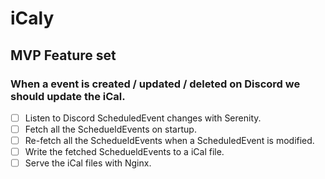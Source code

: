 # iCaly

## MVP Feature set

### When a event is created / updated / deleted on Discord we should update the iCal.
- [ ] Listen to Discord ScheduledEvent changes with Serenity.
- [ ] Fetch all the SchedueldEvents on startup.
- [ ] Re-fetch all the SchedueldEvents when a ScheduledEvent is modified.
- [ ] Write the fetched SchedueldEvents to a iCal file.
- [ ] Serve the iCal files with Nginx.
